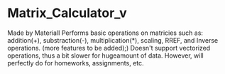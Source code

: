 # Matrix_Calculator_v
Made by MaterialI
Performs basic operations on matricies such as: addition(+), substraction(-), multiplication(*), scaling, RREF, and Inverse operations. (more features to be added);)
Doesn't support vectorized operations, thus a bit slower for hugeamount of data. 
However, will perfectly do for homeworks, assignments, etc. 

